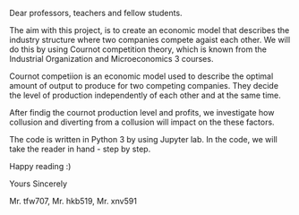 Dear professors, teachers and fellow students.

The aim with this project, is to create an economic model that describes the industry structure where two companies compete agaist each other. We will do this by using Cournot competition theory, which is known from the Industrial Organization and Microeconomics 3 courses.

Cournot competiion is an economic model used to describe the optimal amount of output to produce for two competing companies. They decide the level of production independently of each other and at the same time. 

After findig the cournot production level and profits, we investigate how collusion and diverting from a collusion will impact on the these factors. 

The code is written in Python 3 by using Jupyter lab. In the code, we will take the reader in hand - step by step.  

Happy reading :)

Yours Sincerely

Mr. tfw707, Mr. hkb519, Mr. xnv591
